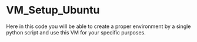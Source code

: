 # VM_Setup_Ubuntu
Here in this code you will be able to create a proper environment by a single python script and use this VM for your specific purposes.

